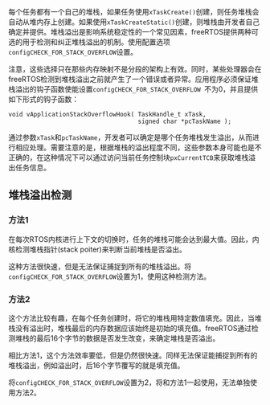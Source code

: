 每个任务都有一个自己的堆栈，如果任务使用`xTaskCreate()`创建，则任务堆栈会自动从堆内存上创建。如果使用`xTaskCreateStatic()`创建，则堆栈由开发者自己确定并提供。堆栈溢出是影响系统稳定性的一个常见因素，freeRTOS提供两种可选的用于检测和纠正堆栈溢出的机制。使用配置选项`configCHECK_FOR_STACK_OVERFLOW`设置。

注意，这些选择只在那些内存映射不是分段的架构上有效。同时，某些处理器会在freeRTOS检测到堆栈溢出之前就产生了一个错误或者异常。应用程序必须保证堆栈溢出的钩子函数使能设置`configCHECK_FOR_STACK_OVERFLOW `不为0，并且提供如下形式的钩子函数：

```
void vApplicationStackOverflowHook( TaskHandle_t xTask,
                                    signed char *pcTaskName );
```

通过参数`xTask`和`pcTaskName`，开发者可以确定是哪个任务堆栈发生溢出，从而进行相应处理。需要注意的是，根据堆栈的溢出程度不同，这些参数本身可能也是不正确的，在这种情况下可以通过访问当前任务控制块`pxCurrentTCB`来获取堆栈溢出任务信息。

## 堆栈溢出检测

### 方法1

在每次RTOS内核进行上下文的切换时，任务的堆栈可能会达到最大值。因此，内核检测堆栈指针(stack poiter)来判断当前堆栈是否溢出。

这种方法很快速，但是无法保证捕捉到所有的堆栈溢出。将`configCHECK_FOR_STACK_OVERFLOW`设置为1，使用这种检测方法。

### 方法2

这个方法比较有趣，在每个任务创建时，将它的堆栈用特定数值填充。因此，当堆栈没有溢出时，堆栈最后的内存数据应该始终是初始的填充值。freeRTOS通过检测堆栈的最后16个字节的数据是否发生改变，来确定堆栈是否溢出。

相比方法1，这个方法效率要低，但是仍然很快速。同样无法保证能捕捉到所有的堆栈溢出，例如溢出时，后16个字节覆写的就是填充值。

将`configCHECK_FOR_STACK_OVERFLOW`设置为2，将和方法1一起使用，无法单独使用方法2。

